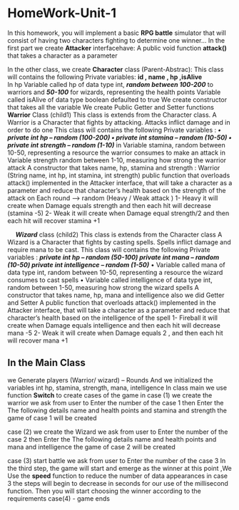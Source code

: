 # HomeWork-Unit-1

 In this homework, you will implement a basic **RPG battle** simulator that will consist of having two characters fighting to determine one winner...
In the first part we  create **Attacker** interfacehave:
A public void function __attack()__ that takes a character as a parameter

In the other class, we create **Character** class (Parent-Abstrac): 
This class  will contains the following Private variables: __id , name , hp ,isAlive__  
In hp Variable called hp of data type int, ***random between 100-200*** to warriors and ***50-100*** for wizards, representing the health points 
Variable called isAlive of data type boolean defaulted to true
 We create constructor that takes all the variable 
We create Public Getter and   Setter functions
**Warrior** Class (child1)  This class is extends from the Character class. A Warrior is a Character that fights by attacking. Attacks inflict damage and in order to do one
This class  will contains the following  Private variables : 
***•	private int hp – random (100-200)
•	private int stamina – random (10-50)
•	private int strength – random (1-10)***
 in Variable stamina, random between 10-50, representing a resource the warrior consumes to make an attack
 in Variable strength random between 1-10, measuring how strong the warrior attack
A constructor that takes name, hp, stamina and strength : Warrior (String name, int hp, int stamina, int strength)
public function that overloads attack() implemented in the Attacker interface, that will take a character as a parameter and reduce that character’s health based on the strength of the
 attack on  Each round --> random (Heavy / Weak attack )
1- Heavy  it will create when Damage  equals strength and then each hit will decrease (stamina -5)
2- Weak it will create when Damage equal strength/2 and then each hit will recover stamina +1


 
***Wizard*** class (child2)  This class is extends from the Character class A Wizard is a Character that fights by casting spells. Spells inflict damage and require mana to be cast.
This class  will contains the following  Private variables :
***private int hp – random (50-100)
private int mana – random (10-50) 
private int intelligence – random (1-50)***
•	Variable called mana of data type int, random between 10-50, representing a resource the wizard consumes to cast spells 
•	Variable called intelligence of data type int, random between 1-50, measuring how strong the wizard spells 
A constructor that takes name, hp, mana and intelligence also we did Getter and Setter 
A public function that overloads attack() implemented in the Attacker interface, that will take a character as a parameter and reduce that character’s health based on the intelligence of the spell
1- Fireball it will create when Damage equals intelligence and then each hit will decrease mana -5 
2- Weak it will create when Damage equals 2 , and then each hit will recover mana +1

## In the Main Class 

we Generate players (Warrior/ wizard) – Rounds 
And  we initialized the variables int hp, stamina, strength, mana, intelligence 
In class main we use function **Switch**  to create  cases  of the game in
 case (1)  we create the  warrior  we ask from user to Enter the number of the case 1 then Enter the The following details name and  health points and stamina and strength the game of case 1 will  be created

case (2)  we create the  Wizard we ask from user to Enter the number of the case 2 then Enter the The following details name and health points and  mana and intelligence the game of case 2 will  be created 

case (3) start battle we ask from user to Enter the number of the case 3 In the third step, the game will start and emerge as the winner at this point ,We  Use the **speed** function to reduce the number of data appearances in case 3 the steps will begin to decrease in seconds for our use of the millisecond function. Then you will start choosing the winner according to the requirements 
case(4) - game ends 

